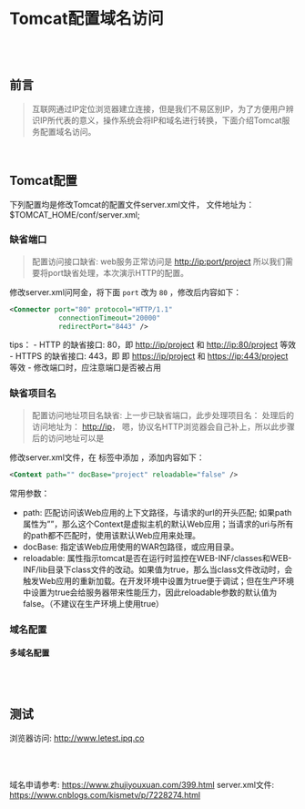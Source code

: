 # Tomcat配置域名访问

</br>
</br>

## 前言

> 互联网通过IP定位浏览器建立连接，但是我们不易区别IP，为了方便用户辨识IP所代表的意义，操作系统会将IP和域名进行转换，下面介绍Tomcat服务配置域名访问。

</br>

## Tomcat配置

下列配置均是修改Tomcat的配置文件server.xml文件， 文件地址为： $TOMCAT_HOME/conf/server.xml;

### 缺省端口

> 配置访问接口缺省: web服务正常访问是 <http://ip:port/project> 所以我们需要将port缺省处理，本次演示HTTP的配置。

修改server.xml问阿金，将下面 `port` 改为 `80` ，修改后内容如下：

```xml
<Connector port="80" protocol="HTTP/1.1"
            connectionTimeout="20000"
            redirectPort="8443" />
```

tips：
    - HTTP 的缺省接口: 80，即 <http://ip/project> 和 <http://ip:80/project> 等效
    - HTTPS 的缺省接口: 443，即 即 <https://ip/project> 和 <https://ip:443/project> 等效
    - 修改端口时，应注意端口是否被占用

### 缺省项目名

> 配置访问地址项目名缺省: 上一步已缺省端口，此步处理项目名： 处理后的访问地址为：  <http://ip>， 嗯，协议名HTTP浏览器会自己补上，所以此步骤后的访问地址可以是 <ip>

修改server.xml文件，在 </Host> 标签中添加 </Context> ，添加内容如下：

```xml
<Context path="" docBase="project" reloadable="false" />
```

常用参数：

- path: 匹配访问该Web应用的上下文路径，与请求的url的开头匹配; 如果path属性为””，那么这个Context是虚拟主机的默认Web应用；当请求的uri与所有的path都不匹配时，使用该默认Web应用来处理。
- docBase: 指定该Web应用使用的WAR包路径，或应用目录。
- reloadable: 属性指示tomcat是否在运行时监控在WEB-INF/classes和WEB-INF/lib目录下class文件的改动。如果值为true，那么当class文件改动时，会触发Web应用的重新加载。在开发环境中设置为true便于调试；但在生产环境中设置为true会给服务器带来性能压力，因此reloadable参数的默认值为false。（不建议在生产环境上使用true）

### 域名配置

#### 多域名配置

</br>


</br>

## 测试

浏览器访问: <http://www.letest.ipq.co>

</br>
</br>

域名申请参考: <https://www.zhujiyouxuan.com/399.html>
server.xml文件: <https://www.cnblogs.com/kismetv/p/7228274.html>
